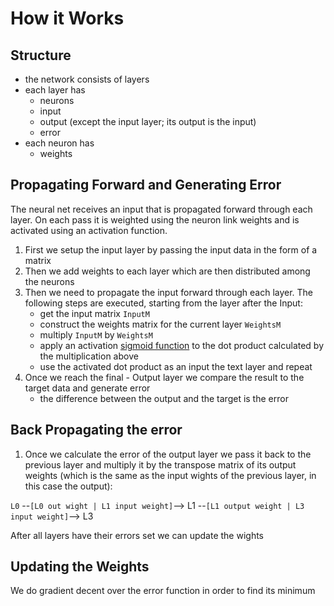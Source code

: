 # How it Works

## Structure

- the network consists of layers
- each layer has
    - neurons
    - input
    - output (except the input layer; its output is the input)
    - error
- each neuron has
    - weights

## Propagating Forward and Generating Error

The neural net receives an input that is propagated forward through each layer. On each pass it is weighted using the neuron link weights and is activated using an activation function.

1. First we setup the input layer by passing the input data in the form of a matrix
2. Then we add weights to each layer which are then distributed among the neurons
3. Then we need to propagate the input forward through each layer. The following steps are executed, starting from the layer after the Input:
    - get the input matrix `InputM`
    - construct the weights matrix for the current layer `WeightsM`
    - multiply `InputM` by `WeightsM`
    - apply an activation [sigmoid function](https://en.wikipedia.org/wiki/Sigmoid_function) to the dot product calculated by the multiplication above
    - use the activated dot product as an input the text layer and repeat
3. Once we reach the final - Output layer we compare the result to the target data and generate error
    - the difference between the output and the target is the error

## Back Propagating the error

1. Once we calculate the error of the output layer we pass it back to the previous layer and multiply it by the transpose matrix of its output weights (which is the same as the input wights of the previous layer, in this case the output):

`L0` --`[L0 out wight | L1 input weight]`--> L1 --`[L1 output weight | L3 input weight]`--> L3

After all layers have their errors set we can update the wights

## Updating the Weights

We do gradient decent over the error function in order to find its minimum